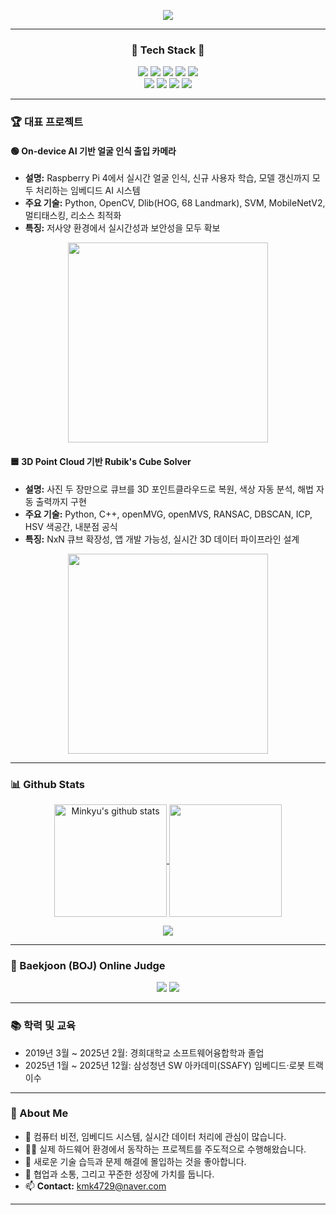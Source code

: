 <p align="center">
  <img src="https://capsule-render.vercel.app/api?type=waving&color=gradient&fontcolor=white&height=300&section=header&text=Minkyu%20Kim&animation=twinkling&fontSize=90&fontAlignY=40"/>
</p>

***

<h3 align="center"> 🚀 Tech Stack 🚀 </h3> <p align="center"> <img src="https://img.shields.io/badge/Python-3776AB?style=flat-square&logo=Python&logoColor=white"/> <img src="https://img.shields.io/badge/C++-00599C?style=flat-square&logo=C%2B%2B&logoColor=white"/> <img src="https://img.shields.io/badge/OpenCV-5C3EE8?style=flat-square&logo=opencv&logoColor=white"/> <img src="https://img.shields.io/badge/Open3D-FFBB00?style=flat-square&logo=open3d&logoColor=black"/> <img src="https://img.shields.io/badge/TensorFlow-FF6F00?style=flat-square&logo=TensorFlow&logoColor=white"/> <br> <img src="https://img.shields.io/badge/PyTorch-EE4C2C?style=flat-square&logo=PyTorch&logoColor=white"/> <img src="https://img.shields.io/badge/Raspberry%20Pi-C51A4A?style=flat-square&logo=raspberrypi&logoColor=white"/> <img src="https://img.shields.io/badge/Linux-FCC624?style=flat-square&logo=linux&logoColor=black"/> <img src="https://img.shields.io/badge/RTOS-009688?style=flat-square&logo=freebsd&logoColor=white"/> </p>

***

### 🏆 대표 프로젝트

#### 🟢 On-device AI 기반 얼굴 인식 출입 카메라
- **설명:** Raspberry Pi 4에서 실시간 얼굴 인식, 신규 사용자 학습, 모델 갱신까지 모두 처리하는 임베디드 AI 시스템  
- **주요 기술:** Python, OpenCV, Dlib(HOG, 68 Landmark), SVM, MobileNetV2, 멀티태스킹, 리소스 최적화  
- **특징:** 저사양 환경에서 실시간성과 보안성을 모두 확보  
<p align="center">
  <img src="https://cdn.mathpix.com/cropped/2025_04_15_080860c48c99f2af3a14g-01.jpg?height=180" width="320">
</p>

#### 🟦 3D Point Cloud 기반 Rubik's Cube Solver
- **설명:** 사진 두 장만으로 큐브를 3D 포인트클라우드로 복원, 색상 자동 분석, 해법 자동 출력까지 구현  
- **주요 기술:** Python, C++, openMVG, openMVS, RANSAC, DBSCAN, ICP, HSV 색공간, 내분점 공식  
- **특징:** NxN 큐브 확장성, 앱 개발 가능성, 실시간 3D 데이터 파이프라인 설계  
<p align="center">
  <img src="https://cdn.mathpix.com/cropped/2025_04_15_5f93f507ba5674c5e89cg-01.jpg?height=180" width="320">
</p>

***

### 📊 Github Stats

<p align="center">
  <a href="https://github.com/kmk4729">
    <img align="center" style="height:180px" src="https://github-readme-stats.vercel.app/api?username=kmk4729&show_icons=true&include_all_commits=true&hide_border=true&bg_color=30,7F7FD5,86A8E7,91eae4&title_color=fff&text_color=fff" alt="Minkyu's github stats" />
  </a>
  <a href="https://github.com/kmk4729">
    <img align="center" style="height:180px" src="https://github-readme-stats.vercel.app/api/top-langs/?username=kmk4729&layout=compact&hide_border=true&bg_color=30,68CCD4,86A8E7&title_color=fff&text_color=fff" />
  </a> 
</p>
<p align="center">
  <a href="https://hits.seeyoufarm.com">
    <img src="https://hits.seeyoufarm.com/api/count/incr/badge.svg?url=https%3A%2F%2Fgithub.com%2Fkmk4729&count_bg=%2365DDDF&title_bg=%235E95ED&icon=github.svg&icon_color=%23E7E7E7&title=hits&edge_flat=false"/>
  </a>
</p>

***

### 🏅 Baekjoon (BOJ) Online Judge

<p align="center">
  <img src="http://mazassumnida.wtf/api/v2/generate_badge?boj=mk1013"/>
  <img src="https://mazandi.herokuapp.com/api?handle=mk1013&theme=warm"/>
</p>

***

### 📚 학력 및 교육

- 2019년 3월 ~ 2025년 2월: 경희대학교 소프트웨어융합학과 졸업
- 2025년 1월 ~ 2025년 12월: 삼성청년 SW 아카데미(SSAFY) 임베디드·로봇 트랙 이수

***

### 👋 About Me

- 👀 컴퓨터 비전, 임베디드 시스템, 실시간 데이터 처리에 관심이 많습니다.
- 🧑‍💻 실제 하드웨어 환경에서 동작하는 프로젝트를 주도적으로 수행해왔습니다.
- 🌱 새로운 기술 습득과 문제 해결에 몰입하는 것을 좋아합니다.
- 💬 협업과 소통, 그리고 꾸준한 성장에 가치를 둡니다.
- 📫 **Contact:** kmk4729@naver.com

***

<!---
kmk4729/kmk4729 is a ✨ special ✨ repository because its `README.md` (this file) appears on your GitHub profile.
You can click the Preview link to take a look at your changes.
--->

